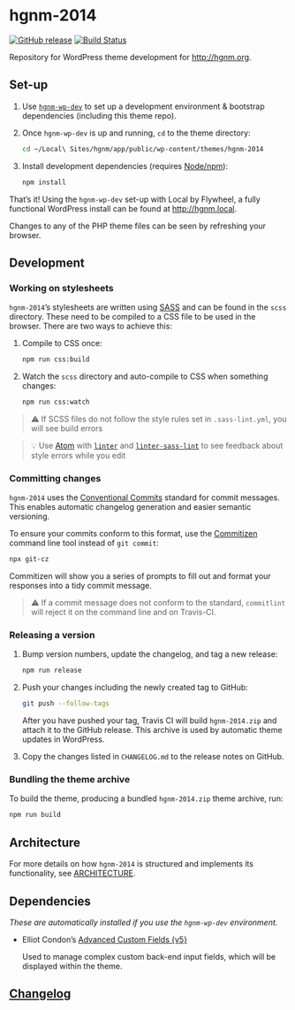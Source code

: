 # hgnm-2014

[![GitHub release](https://img.shields.io/github/release/hgnm/hgnm-2014.svg?maxAge=2592000)](https://github.com/HGNM/hgnm-2014/releases/latest) [![Build Status](https://travis-ci.org/HGNM/hgnm-2014.svg?branch=master)](https://travis-ci.org/HGNM/hgnm-2014)

Repository for WordPress theme development for <http://hgnm.org>.



## Set-up

1. Use [`hgnm-wp-dev`](https://github.com/HGNM/hgnm-wp-dev) to set up a development environment & bootstrap dependencies (including this theme repo).

2. Once `hgnm-wp-dev` is up and running, `cd` to the theme directory:
    ```sh
    cd ~/Local\ Sites/hgnm/app/public/wp-content/themes/hgnm-2014
    ```

3. Install development dependencies (requires [Node/npm](https://nodejs.org/)):
    ```sh
    npm install
    ```

That’s it! Using the `hgnm-wp-dev` set-up with Local by Flywheel, a fully functional WordPress install can be found at <http://hgnm.local>.

Changes to any of the PHP theme files can be seen by refreshing your browser.



## Development

### Working on stylesheets
`hgnm-2014`’s stylesheets are written using [SASS](https://sass-lang.com/) and can be found in the `scss` directory. These need to be compiled to a CSS file to be used in the browser. There are two ways to achieve this:

1. Compile to CSS once:
    ```sh
    npm run css:build
    ```
  
2. Watch the `scss` directory and auto-compile to CSS when something changes:
    ```sh
    npm run css:watch
    ```

> ⚠️ If SCSS files do not follow the style rules set in `.sass-lint.yml`, you will see build errors

> 💡 Use [Atom](https://atom.io/) with [`linter`](https://atom.io/packages/linter) and [`linter-sass-lint`](https://atom.io/packages/linter-sass-lint) to see feedback about style errors while you edit


### Committing changes

`hgnm-2014` uses the [Conventional Commits](https://www.conventionalcommits.org/en/v1.0.0-beta.2/) standard for commit messages. This enables automatic changelog generation and easier semantic versioning.

To ensure your commits conform to this format, use the [Commitizen](http://commitizen.github.io/cz-cli/) command line tool instead of `git commit`:

```sh
npx git-cz
```

Commitizen will show you a series of prompts to fill out and format your responses into a tidy commit message.

> ⚠️ If a commit message does not conform to the standard, `commitlint` will reject it on the command line and on Travis-CI.


### Releasing a version

1. Bump version numbers, update the changelog, and tag a new release:
    ```sh
    npm run release
    ```

3. Push your changes including the newly created tag to GitHub:
    ```sh
    git push --follow-tags
    ```

    After you have pushed your tag, Travis CI will build `hgnm-2014.zip` and attach it to the GitHub release. This archive is used by automatic theme updates in WordPress.

4. Copy the changes listed in `CHANGELOG.md` to the release notes on GitHub.


### Bundling the theme archive

To build the theme, producing a bundled `hgnm-2014.zip` theme archive, run:

```sh
npm run build
```



## Architecture

For more details on how `hgnm-2014` is structured and implements its functionality, see [ARCHITECTURE](ARCHITECTURE.md).



## Dependencies

_These are automatically installed if you use the `hgnm-wp-dev` environment._

- Elliot Condon’s [Advanced Custom Fields {v5}](https://www.advancedcustomfields.com/pro/)

  Used to manage complex custom back-end input fields, which will be displayed within the theme.



## [Changelog](CHANGELOG.md)

